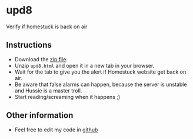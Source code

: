 upd8
====

Verify if homestuck is back on air

## Instructions

 * Download the [zip file](https://github.com/graciano/upd8/archive/master.zip).
 * Unzip `upd8.html` and open it in a new tab in your browser.
 * Wait for the tab to give you the alert if Homestuck website get back on air.
 * Be aware that false alarms can happen, because the server is unstable and Hussie is a master troll.
 * Start reading/screaming when it happens ;)

## Other information
 * Feel free to edit my code in [github](https://github.com/graciano/upd8)
